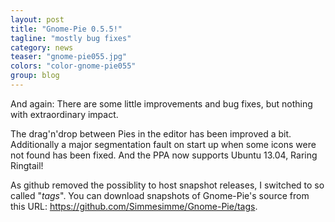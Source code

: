```yaml
---
layout: post
title: "Gnome-Pie 0.5.5!"
tagline: "mostly bug fixes"
category: news
teaser: "gnome-pie055.jpg"
colors: "color-gnome-pie055"
group: blog
---
```


And again: There are some little improvements and bug fixes, but nothing with extraordinary impact.

<!--more-->

The drag'n'drop between Pies in the editor has been improved a bit. Additionally a major segmentation fault on start up when some icons were not found has been fixed. And the PPA now supports Ubuntu 13.04, Raring Ringtail!

As github removed the possiblity to host snapshot releases, I switched to so called "<em>tags</em>". You can download snapshots of Gnome-Pie's source from this URL: <a href="https://github.com/Simmesimme/Gnome-Pie/tags" title="https://github.com/Simmesimme/Gnome-Pie/tags" target="_blank">https://github.com/Simmesimme/Gnome-Pie/tags</a>.
